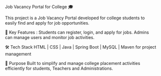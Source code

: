 Job Vacancy Portal for College 🎓

This project is a Job Vacancy Portal developed for college students to easily find and apply for job opportunities.

🔹 Key Features :
Students can register, login, and apply for jobs.
Admins can manage users and monitor job activities.

🛠 Tech Stack
HTML | CSS | Java | Spring Boot | MySQL | Maven for project management

📌 Purpose
Built to simplify and manage college placement activities efficiently for students, Teachers and Administrations.

